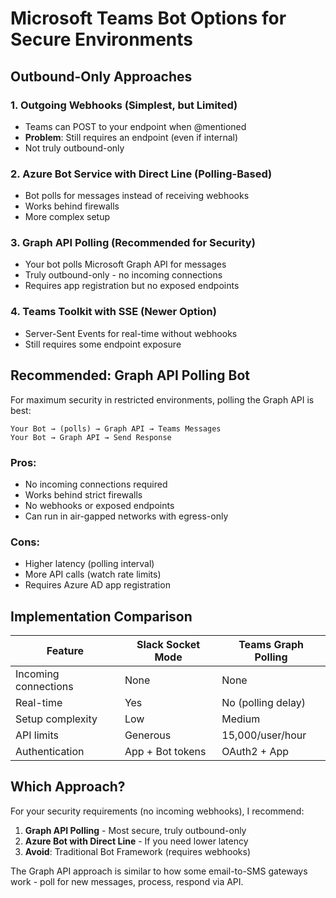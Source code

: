 # Microsoft Teams Bot Options for Secure Environments

## Outbound-Only Approaches

### 1. **Outgoing Webhooks** (Simplest, but Limited)
- Teams can POST to your endpoint when @mentioned
- **Problem**: Still requires an endpoint (even if internal)
- Not truly outbound-only

### 2. **Azure Bot Service with Direct Line** (Polling-Based)
- Bot polls for messages instead of receiving webhooks
- Works behind firewalls
- More complex setup

### 3. **Graph API Polling** (Recommended for Security)
- Your bot polls Microsoft Graph API for messages
- Truly outbound-only - no incoming connections
- Requires app registration but no exposed endpoints

### 4. **Teams Toolkit with SSE** (Newer Option)
- Server-Sent Events for real-time without webhooks
- Still requires some endpoint exposure

## Recommended: Graph API Polling Bot

For maximum security in restricted environments, polling the Graph API is best:

```
Your Bot → (polls) → Graph API → Teams Messages
Your Bot → Graph API → Send Response
```

### Pros:
- No incoming connections required
- Works behind strict firewalls
- No webhooks or exposed endpoints
- Can run in air-gapped networks with egress-only

### Cons:
- Higher latency (polling interval)
- More API calls (watch rate limits)
- Requires Azure AD app registration

## Implementation Comparison

| Feature | Slack Socket Mode | Teams Graph Polling |
|---------|------------------|-------------------|
| Incoming connections | None | None |
| Real-time | Yes | No (polling delay) |
| Setup complexity | Low | Medium |
| API limits | Generous | 15,000/user/hour |
| Authentication | App + Bot tokens | OAuth2 + App |

## Which Approach?

For your security requirements (no incoming webhooks), I recommend:

1. **Graph API Polling** - Most secure, truly outbound-only
2. **Azure Bot with Direct Line** - If you need lower latency
3. **Avoid**: Traditional Bot Framework (requires webhooks)

The Graph API approach is similar to how some email-to-SMS gateways work - poll for new messages, process, respond via API.